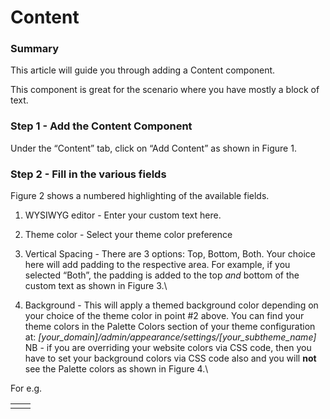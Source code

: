# Content

### Summary <a href="#contentcomponent-summary" id="contentcomponent-summary"></a>

This article will guide you through adding a Content component.

This component is great for the scenario where you have mostly a block of text.

### Step 1 - Add the Content Component <a href="#contentcomponent-step1-addthecontentcomponent" id="contentcomponent-step1-addthecontentcomponent"></a>

Under the “Content” tab, click on “Add Content” as shown in Figure 1.



### Step 2 - Fill in the various fields <a href="#contentcomponent-step2-fillinthevariousfields" id="contentcomponent-step2-fillinthevariousfields"></a>

Figure 2 shows a numbered highlighting of the available fields.



1. WYSIWYG editor - Enter your custom text here.
2. Theme color - Select your theme color preference
3.  Vertical Spacing - There are 3 options: Top, Bottom, Both. Your choice here will add padding to the respective area. For example, if you selected “Both”, the padding is added to the top _and_ bottom of the custom text as shown in Figure 3.\



4.  Background - This will apply a themed background color depending on your choice of the theme color in point #2 above. You can find your theme colors in the Palette Colors section of your theme configuration at: _\[your\_domain]/admin/appearance/settings/\[your\_subtheme\_name]_\
    NB - if you are overriding your website colors via CSS code, then you have to set your background colors via CSS code also and you will **not** see the Palette colors as shown in Figure 4.\




For e.g.

|   |   |
| - | - |
|   |   |
